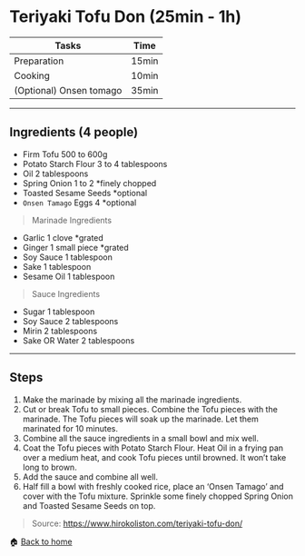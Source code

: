 # Teriyaki Tofu Don (25min - 1h)

Tasks | Time
------------ | ------------- 
Preparation  | 15min
Cooking | 10min
(Optional) Onsen tomago | 35min

---

## Ingredients (4 people)

- Firm Tofu 500 to 600g
- Potato Starch Flour 3 to 4 tablespoons
- Oil 2 tablespoons
- Spring Onion 1 to 2 *finely chopped
- Toasted Sesame Seeds *optional
- `Onsen Tamago` Eggs 4 *optional

> Marinade Ingredients

- Garlic 1 clove *grated
- Ginger 1 small piece *grated
- Soy Sauce 1 tablespoon
- Sake 1 tablespoon
- Sesame Oil 1 tablespoon

> Sauce Ingredients

- Sugar 1 tablespoon
- Soy Sauce 2 tablespoons
- Mirin 2 tablespoons
- Sake OR Water 2 tablespoons

---

## Steps

1. Make the marinade by mixing all the marinade ingredients.
2. Cut or break Tofu to small pieces. Combine the Tofu pieces with the marinade. The Tofu pieces will soak up the marinade. Let them marinated for 10 minutes.
3. Combine all the sauce ingredients in a small bowl and mix well.
4. Coat the Tofu pieces with Potato Starch Flour. Heat Oil in a frying pan over a medium heat, and cook Tofu pieces until browned. It won’t take long to brown.
5. Add the sauce and combine all well.
6. Half fill a bowl with freshly cooked rice, place an ‘Onsen Tamago’ and cover with the Tofu mixture. Sprinkle some finely chopped Spring Onion and Toasted Sesame Seeds on top. 

> Source: https://www.hirokoliston.com/teriyaki-tofu-don/

:house: [Back to home](../README.md)
